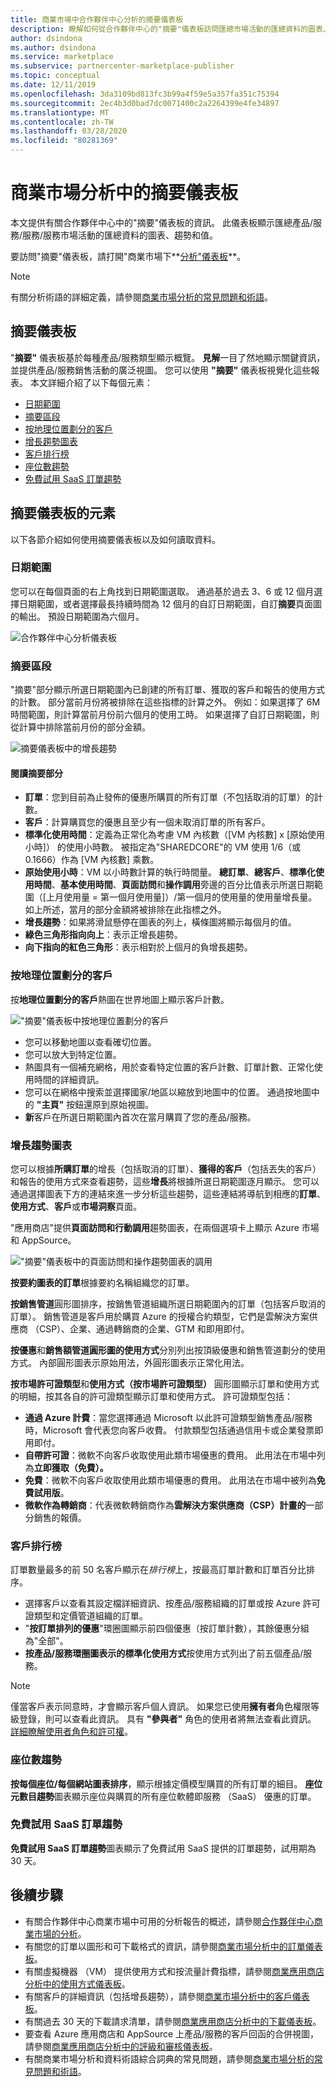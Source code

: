 ```yaml
---
title: 商業市場中合作夥伴中心分析的摘要儀表板
description: 瞭解如何從合作夥伴中心的"摘要"儀表板訪問匯總市場活動的匯總資料的圖表、趨勢和值。
author: dsindona
ms.author: dsindona
ms.service: marketplace
ms.subservice: partnercenter-marketplace-publisher
ms.topic: conceptual
ms.date: 12/11/2019
ms.openlocfilehash: 3da3109bd813fc3b99a4f59e5a357fa351c75394
ms.sourcegitcommit: 2ec4b3d0bad7dc0071400c2a2264399e4fe34897
ms.translationtype: MT
ms.contentlocale: zh-TW
ms.lasthandoff: 03/28/2020
ms.locfileid: "80281369"
---
```

# <a name="summary-dashboard-in-commercial-marketplace-analytics"></a>商業市場分析中的摘要儀表板

本文提供有關合作夥伴中心中的"摘要"儀表板的資訊。 此儀表板顯示匯總產品/服務/服務/服務市場活動的匯總資料的圖表、趨勢和值。

要訪問"摘要"儀表板，請打開"商業市場下**[分析"儀表板](https://partner.microsoft.com/dashboard/commercial-marketplace/analytics/summary)**。

>[!NOTE]
> 有關分析術語的詳細定義，請參閱[商業市場分析的常見問題和術語](./faq-terminology.md)。

## <a name="summary-dashboard"></a>摘要儀表板

"**摘要"** 儀表板基於每種產品/服務類型顯示概覽。 **見解**一目了然地顯示關鍵資訊，並提供產品/服務銷售活動的廣泛視圖。 您可以使用 **"摘要"** 儀表板視覺化這些報表。 本文詳細介紹了以下每個元素：

- [日期範圍](#date-range)
- [摘要區段](#summary-section)
- [按地理位置劃分的客戶](#customers-by-geography)
- [增長趨勢圖表](#growth-trend-charts)
- [客戶排行榜](#customer-leaderboard)
- [座位數趨勢](#seat-count-trend)
- [免費試用 SaaS 訂單趨勢](#free-trials-saas-orders-trend)

## <a name="elements-of-the-summary-dashboard"></a>摘要儀表板的元素

以下各節介紹如何使用摘要儀表板以及如何讀取資料。

### <a name="date-range"></a>日期範圍

您可以在每個頁面的右上角找到日期範圍選取。 通過基於過去 3、6 或 12 個月選擇日期範圍，或者選擇最長持續時間為 12 個月的自訂日期範圍，自訂**摘要**頁面圖的輸出。 預設日期範圍為六個月。

![合作夥伴中心分析儀表板](./media/analyze-dashboard.png)

### <a name="summary-section"></a>摘要區段

"摘要"部分顯示所選日期範圍內已創建的所有訂單、獲取的客戶和報告的使用方式的計數。 部分當前月份將被排除在這些指標的計算之外。 例如：如果選擇了 6M 時間範圍，則計算當前月份前六個月的使用工時。 如果選擇了自訂日期範圍，則從計算中排除當前月份的部分金額。

![摘要儀表板中的增長趨勢](./media/summary-summary-section.png)

#### <a name="reading-the-summary-section"></a>閱讀摘要部分

- **訂單**：您到目前為止發佈的優惠所購買的所有訂單（不包括取消的訂單）的計數。
- **客戶**：計算購買您的優惠且至少有一個未取消訂單的所有客戶。
- **標準化使用時間**：定義為正常化為考慮 VM 內核數（[VM 內核數] x [原始使用小時]） 的使用小時數。 被指定為"SHAREDCORE"的 VM 使用 1/6（或 0.1666）作為 [VM 內核數] 乘數。
- **原始使用小時**：VM 以小時數計算的執行時間量。 **總訂單**、**總客戶**、**標準化使用時間**、**基本使用時間**、**頁面訪問**和**操作調用**旁邊的百分比值表示所選日期範圍（[上月使用量 = 第一個月使用量]）/第一個月的使用量的使用量增長量。 如上所述，當月的部分金額將被排除在此指標之外。
- **增長趨勢**：如果將滑鼠懸停在圖表的列上，橫條圖將顯示每個月的值。
- **綠色三角形指向向上**：表示正增長趨勢。
- **向下指向的紅色三角形**：表示相對於上個月的負增長趨勢。

### <a name="customers-by-geography"></a>按地理位置劃分的客戶

按**地理位置劃分的客戶**熱圖在世界地圖上顯示客戶計數。

!["摘要"儀表板中按地理位置劃分的客戶](./media/summary-customers-by-geography.png)

- 您可以移動地圖以查看確切位置。
- 您可以放大到特定位置。
- 熱圖具有一個補充網格，用於查看特定位置的客戶計數、訂單計數、正常化使用時間的詳細資訊。
- 您可以在網格中搜索並選擇國家/地區以縮放到地圖中的位置。 通過按地圖中的 **"主頁"** 按鈕還原到原始視圖。
- **新**客戶在所選日期範圍內首次在當月購買了您的產品/服務。

### <a name="growth-trend-charts"></a>增長趨勢圖表

您可以根據**所購訂單**的增長（包括取消的訂單）、**獲得的客戶**（包括丟失的客戶）和報告的使用方式來查看趨勢，這些**增長**將根據所選日期範圍逐月顯示。 您可以通過選擇圖表下方的連結來進一步分析這些趨勢，這些連結將導航到相應的**訂單**、**使用方式**、**客戶**或**市場洞察**頁面。

"應用商店"提供**頁面訪問和行動調用**趨勢圖表，在兩個選項卡上顯示 Azure 市場和 AppSource。

!["摘要"儀表板中的頁面訪問和操作趨勢圖表的調用](./media/summary-page-visits-and-cta.png)

**按要約圖表的訂單**根據要約名稱組織您的訂單。

**按銷售管道**圓形圖排序，按銷售管道組織所選日期範圍內的訂單（包括客戶取消的訂單）。 銷售管道是客戶用於購買 Azure 的授權合約類型，它們是雲解決方案供應商 （CSP）、企業、通過轉銷商的企業、GTM 和即用即付。

**按優惠**和**銷售額管道圓形圖的使用方式**分別列出按頂級優惠和銷售管道劃分的使用方式。 內部圓形圖表示原始用法，外圓形圖表示正常化用法。

**按市場許可證類型**和**使用方式（按市場許可證類型）** 圓形圖顯示訂單和使用方式的明細，按其各自的許可證類型顯示訂單和使用方式。 許可證類型包括：

- **通過 Azure 計費**：當您選擇通過 Microsoft 以此許可證類型銷售產品/服務時，Microsoft 會代表您向客戶收費。 付款類型包括通過信用卡或企業發票即用即付。
- **自帶許可證**：微軟不向客戶收取使用此類市場優惠的費用。 此用法在市場中列為**立即獲取（免費）。**
- **免費**：微軟不向客戶收取使用此類市場優惠的費用。 此用法在市場中被列為**免費試用版**。
- **微軟作為轉銷商**：代表微軟轉銷商作為**雲解決方案供應商（CSP）計畫的**一部分銷售的報價。

### <a name="customer-leaderboard"></a>客戶排行榜

訂單數量最多的前 50 名客戶顯示在*排行榜*上，按最高訂單計數和訂單百分比排序。

- 選擇客戶以查看其設定檔詳細資訊、按產品/服務組織的訂單或按 Azure 許可證類型和定價管道組織的訂單。
- "**按訂單排列的優惠**"環圈圖顯示前四個優惠（按訂單計數），其餘優惠分組為"全部"。
- **按產品/服務環圈圖表示的標準化使用方式**按使用方式列出了前五個產品/服務。

> [!NOTE]
> 僅當客戶表示同意時，才會顯示客戶個人資訊。 如果您已使用**擁有者**角色權限等級登錄，則可以查看此資訊。 具有 **"參與者"** 角色的使用者將無法查看此資訊。 [詳細瞭解使用者角色和許可權](./manage-account.md#define-user-roles-and-permissions)。

### <a name="seat-count-trend"></a>座位數趨勢

**按每個座位/每個網站圖表排序**，顯示根據定價模型購買的所有訂單的細目。 **座位元數目趨勢**圖表顯示座位與購買的所有座位軟體即服務 （SaaS） 優惠的訂單。

### <a name="free-trials-saas-orders-trend"></a>免費試用 SaaS 訂單趨勢

**免費試用 SaaS 訂單趨勢**圖表顯示了免費試用 SaaS 提供的訂單趨勢，試用期為 30 天。

## <a name="next-steps"></a>後續步驟

- 有關合作夥伴中心商業市場中可用的分析報告的概述，請參閱[合作夥伴中心商業市場的分析](./analytics.md)。
- 有關您的訂單以圖形和可下載格式的資訊，請參閱[商業市場分析中的訂單儀表板](./orders-dashboard.md)。
- 有關虛擬機器 （VM） 提供使用方式和按流量計費指標，請參閱[商業應用商店分析中的使用方式儀表板](./usage-dashboard.md)。
- 有關客戶的詳細資訊（包括增長趨勢），請參閱[商業市場分析中的客戶儀表板](./customer-dashboard.md)。
- 有關過去 30 天的下載請求清單，請參閱[商業應用商店分析中的下載儀表板](./downloads-dashboard.md)。
- 要查看 Azure 應用商店和 AppSource 上產品/服務的客戶回函的合併視圖，請參閱[商業應用商店分析中的評級和審核儀表板](./ratings-reviews.md)。
- 有關商業市場分析和資料術語綜合詞典的常見問題，請參閱[商業市場分析的常見問題和術語](./faq-terminology.md)。
